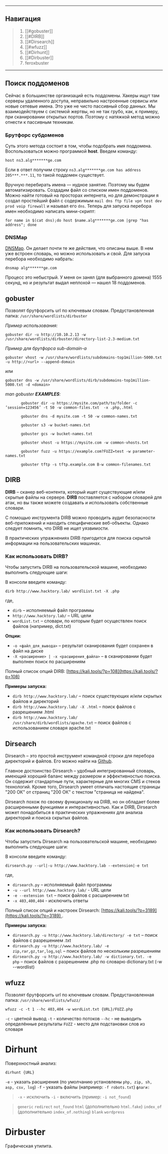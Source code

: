 ***
## Навигация
> 1. [[#gobuster]]
> 2. [[#DIRB]]
> 3. [[#Dirsearch]]
> 4. [[#wfuzz]]
>5. [[#Dirhunt]]
>6. [[#Dirbuster]]
>7. feroxbuster
***

## Поиск поддоменов

Сейчас в большинстве организаций есть поддомены. Хакеры ищут там серверы удаленного доступа, неправильно настроенные сервисы или новые сетевые имена. Это уже не чисто пассивный сбор данных. Мы взаимодействуем с системой жертвы, но не так грубо, как, к примеру, при сканировании открытых портов. Поэтому с натяжкой метод можно отнести к пассивным техникам.

### Брутфорс субдоменов

Суть этого метода состоит в том, чтобы подобрать имя поддомена. Воспользоваться можно программой **host**. Введем команду:
```
host ns3.alg*******ge.com
```
Если в ответ получим строку `ns3.alg*******ge.com has address 205***.***.11`, то такой поддомен существует.

Вручную перебирать имена — нудное занятие. Поэтому мы будем автоматизировать. Создадим файл со списком имен поддоменов. Можно найти готовый на просторах интернета, но для демонстрации я создал простейший файл с содержимым `mail dns ftp file vpn test dev prod voip firewall` и называл его `dns`. Теперь для запуска перебора имен необходимо написать мини-скрипт:
```
for name in $(cat dns);do host $name.alg*******ge.com |grep "has address"; done
```

### DNSMap

[DNSMap](https://github.com/makefu/dnsmap "DNSMap"). Он делает почти те же действия, что описаны выше. В нем уже встроен словарь, но можно использовать и свой. Для запуска перебора необходимо набрать:
```
dnsmap alg*******ge.com
```
Процесс это небыстрый. У меня он занял (для выбранного домена) 1555 секунд, но и результат выдал неплохой — нашел 18 поддоменов.
## gobuster

Позволят брутфорсить url по ключевым словам. 
Предустановленная папка: `/usr/share/wordlists/dirbuster`

*Пример использования:*
```bush
gobuster dir -u http://10.10.2.13 -w /usr/share/wordlists/dirbuster/directory-list-2.3-medium.txt
```
*Пример для брутфорса sub-domain-а*
``` 
gobuster vhost -w /usr/share/wordlists/subdomains-top1million-5000.txt -u http://<url> --append-domain
```
или 
```
gobuster dns -w /usr/share/wordlists/dirb/subdomains-top1million-5000.txt -d <domain>
```
*man gobuster **EXAMPLES**:*
```bush
       gobuster dir ‐u https://mysite.com/path/to/folder ‐c ’session=123456’ ‐t 50 ‐w common‐files.txt  ‐x .php,.html

       gobuster dns ‐d mysite.com ‐t 50 ‐w common‐names.txt

       gobuster s3 ‐w bucket‐names.txt

       gobuster gcs ‐w bucket‐names.txt

       gobuster vhost ‐u https://mysite.com ‐w common‐vhosts.txt

       gobuster fuzz ‐u https://example.com?FUZZ=test ‐w parameter‐names.txt

       gobuster tftp ‐s tftp.example.com B‐w common‐filenames.txt
```
## DIRB

**DIRB** – сканер веб-контента, который ищет существующие и/или скрытые файлы на сервере. **DIRB** поставляется с набором словарей для атак, но вы также можете создавать и использовать собственные словари.

С помощью инструмента DIRB можно проводить аудит безопасности веб-приложений и находить специфические веб-объекты. Однако следует помнить, что DIRB не ищет уязвимости.

В практических упражнениях DIRB пригодится для поиска скрытой информации на пользовательских машинах.

### Как использовать DIRB?

Чтобы запустить DIRB на пользовательской машине, необходимо выполнить следующие шаги:

 В консоли введите команду:
```
dirb http://www.hacktory.lab/ wordlList.txt -X .php
```

где,

- `dirb` – исполняемый файл программы
- `http://www.hacktory.lab/` – URL цели
- `wordList.txt` – словари, по которым будет осуществлен поиск файлов (например, dict.txt)

**Опции:**

- `-o <файл_для_вывода>` – результат сканирования будет сохранен в файл на диске
- `-X <расширение> | -x <расширения_файла>` – в сканировании будет выполнен поиск по расширениям

Полный список опций DIRB: [https://kali.tools/?p=108](https://kali.tools/?p=108)

**Примеры запуска:**

- `dirb http://www.hacktory.lab/` – поиск существующих и/или скрытых файлов и директорий
- `dirb http://www.hacktory.lab/ -X .html` – поиск файлов с разрешением .html
- `dirb http://www.hacktory.lab/ /usr/share/dirb/wordlists/apache.txt` – поиск файлов с использованием словаря apache.txt
## Dirsearch

Dirsearch – это простой инструмент командной строки для перебора директорий и файлов. Его можно найти на [Github](https://github.com/maurosoria/dirsearch).

Главное достоинство Dirsearch – удобный интегрированный словарь, имеющий хороший баланс между размером и эффективностью поиска. Он содержит стандартные пути, характерные для многих CMS и стеков технологий. Кроме того, Dirsearch умеет отличать настоящие страницы "200 ОК" от страниц "200 ОК" с текстом "страница не найдена".

Dirsearch похож по своему функционалу на DIRB, но он обладает более расширенными функциями и интерактивностью. Как и DIRB, Dirsearch может понадобиться в практических упражнениях для анализа директорий и поиска скрытых файлов.

### Как использовать Dirsearch?

Чтобы запустить Dirsearch на пользовательской машине, необходимо выполнить следующие шаги:

В консоли введите команду:
```
dirsearch.py --url|-u http://www.hacktory.lab --extension|-e txt
```

где,

- `dirsearch.py` – исполняемый файл программы
- `-u --url http://www.hacktory.lab/` - URL цели
- `-e --extension txt` – поиск файлов с расширением txt
- `-x 403,400,404` - исключить ответы

Полный список опций и настроек Dirsearch: [https://kali.tools/?p=3189](https://kali.tools/?p=3189) .

**Примеры запуска:**

- `dirsearch.py -u http://www.hacktory.lab/directory/ -e txt` – поиск файлов с разрешением .txt
- `dirsearch.py -u http://www.hacktory.lab/ -e zip,rar,gz,tar,log,sql` – поиск файлов по нескольким разрешениям
- `dirsearch.py -u http://www.hacktory.lab/ -w dictionary.txt. -e php` – поиск файлов с разрешением .php по словарю dictionary.txt (-w --wordlist)
## wfuzz 
Позволят брутфорсить url по ключевым словам. 
Предустановленная папка: `/usr/share/wordlists/wfuzz/`

```
wfuzz -c -t 1 --hc 403,404 -w wordList.txt {URL}/FUZZ.php
```
`-c` - цветной вывод 
`-t` - количество потоков
`--hc` - не выводить определённые результаты
`FUZZ` - место для подстановки слов из словаря

# Dirhunt
Поверхностный анализ:
```
dirhunt {URL}
```
`-e` - указать расширения (по умолчанию установлены `php, zip, sh, asp, csv, log`)
`-f` - указать файлы (например: `-f robots.txt`)
`флаги:`
>`-x` - исключить
>`-i` - включить (пример: `-i not_found`)

>`generic`
>`redirect`
>`not_found`
>`html` (дополнительно `html.fake`)
>`index_of` (дополнительно `index_of.nothing`)
>`blank`
>`wordpress`

# Dirbuster
Графическая утилита. 

